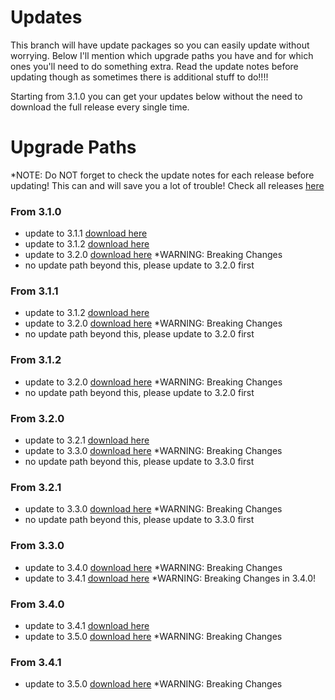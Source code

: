 # Updates

This branch will have update packages so you can easily update without worrying. Below I'll mention which upgrade paths you have and for which ones you'll need to do something extra. Read the update notes before updating though as sometimes there is additional stuff to do!!!!

Starting from 3.1.0 you can get your updates below without the need to download the full release every single time.

# Upgrade Paths
*NOTE: Do NOT forget to check the update notes for each release before updating! This can and will save you a lot of trouble! Check all releases [here](https://github.com/jimz011/homekit-infused/releases)

### From 3.1.0
- update to 3.1.1 [download here](https://github.com/jimz011/homekit-infused/raw/updates/update.v3.1.1.zip)
- update to 3.1.2 [download here](https://github.com/jimz011/homekit-infused/raw/updates/3.1.0-to-3.1.2.zip)
- update to 3.2.0 [download here](https://github.com/jimz011/homekit-infused/raw/updates/3.1.0-to-3.2.0.zip) *WARNING: Breaking Changes
- no update path beyond this, please update to 3.2.0 first

### From 3.1.1
- update to 3.1.2 [download here](https://github.com/jimz011/homekit-infused/raw/updates/3.1.1-to-3.1.2.zip)
- update to 3.2.0 [download here](https://github.com/jimz011/homekit-infused/raw/updates/3.1.1-to-3.2.0.zip) *WARNING: Breaking Changes
- no update path beyond this, please update to 3.2.0 first

### From 3.1.2
- update to 3.2.0 [download here](https://github.com/jimz011/homekit-infused/raw/updates/3.1.2-to-3.2.0.zip) *WARNING: Breaking Changes
- no update path beyond this, please update to 3.2.0 first

### From 3.2.0
- update to 3.2.1 [download here](https://github.com/jimz011/homekit-infused/raw/updates/3.2.0-to-3.2.1.zip)
- update to 3.3.0 [download here](https://github.com/jimz011/homekit-infused/raw/updates/3.2.0-to-3.3.0.zip) *WARNING: Breaking Changes
- no update path beyond this, please update to 3.3.0 first

### From 3.2.1
- update to 3.3.0 [download here](https://github.com/jimz011/homekit-infused/raw/updates/3.2.1-to-3.3.0.zip) *WARNING: Breaking Changes
- no update path beyond this, please update to 3.3.0 first

### From 3.3.0
- update to 3.4.0 [download here](https://github.com/jimz011/homekit-infused/raw/updates/3.3.0-to-3.4.0.zip) *WARNING: Breaking Changes
- update to 3.4.1 [download here](https://github.com/jimz011/homekit-infused/raw/updates/3.3.0-to-3.4.1.zip) *WARNING: Breaking Changes in 3.4.0!

### From 3.4.0
- update to 3.4.1 [download here](https://github.com/jimz011/homekit-infused/raw/updates/3.4.0-to-3.4.1.zip)
- update to 3.5.0 [download here](https://github.com/jimz011/homekit-infused/raw/updates/3.4.0-to-3.5.0.zip) *WARNING: Breaking Changes

### From 3.4.1
- update to 3.5.0 [download here](https://github.com/jimz011/homekit-infused/raw/updates/3.4.1-to-3.5.0.zip) *WARNING: Breaking Changes
